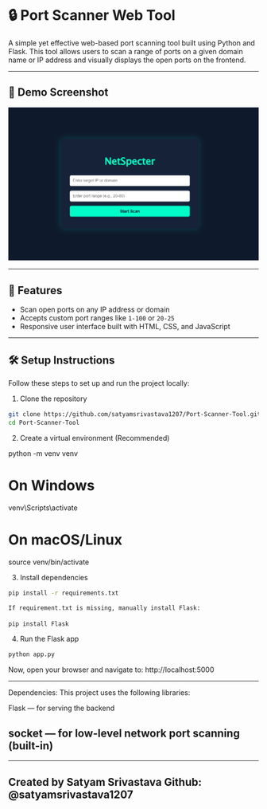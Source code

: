 # 🔒 Port Scanner Web Tool

A simple yet effective web-based port scanning tool built using Python and Flask. This tool allows users to scan a range of ports on a given domain name or IP address and visually displays the open ports on the frontend.

---

## 📸 Demo Screenshot

![Port Scanner Screenshot](static/Screenshot.png)

---

## 🚀 Features

- Scan open ports on any IP address or domain
- Accepts custom port ranges like `1-100` or `20-25`
- Responsive user interface built with HTML, CSS, and JavaScript

---



## 🛠️ Setup Instructions

Follow these steps to set up and run the project locally:

1. Clone the repository

```bash
git clone https://github.com/satyamsrivastava1207/Port-Scanner-Tool.git
cd Port-Scanner-Tool
```


2. Create a virtual environment (Recommended)

python -m venv venv
# On Windows
venv\Scripts\activate
# On macOS/Linux
source venv/bin/activate


3. Install dependencies 

```bash
pip install -r requirements.txt
```
    If requirement.txt is missing, manually install Flask:
    
    pip install Flask


4. Run the Flask app
```bash
python app.py
```

Now, open your browser and navigate to:
http://localhost:5000

---
Dependencies:
This project uses the following libraries:

Flask — for serving the backend

socket — for low-level network port scanning (built-in)
---

---
Created by Satyam Srivastava
Github: @satyamsrivastava1207
---
